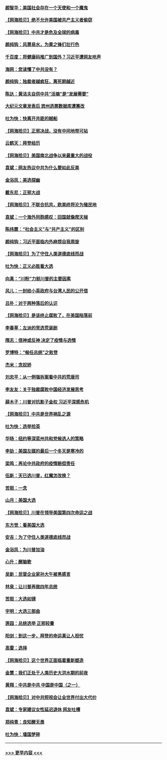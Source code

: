 #### [颜智华：美国社会存在一个天使和一个魔鬼](../pages/nsc993/n12574299.md?t=11260903) 
#### [【网海拾贝】绝不允许美国被共产主义者偷窃](../pages/nsc993/n12573396.md?t=11260903) 
#### [【网海拾贝】中共才是危及全球的病毒](../pages/nsc993/n12571204.md?t=11260903) 
#### [颜纯钩：风萧易水，为黄之锋们壮行色](../pages/nsc993/n12571487.md?t=11260903) 
#### [千百度：将健康码推广到国外？习近平遭网友呛声](../pages/nsc993/n12570808.md?t=11260903) 
#### [海网：您读懂了中共没有？](../pages/nsc993/n12570487.md?t=11260903) 
#### [颜纯钩：独裁者越疯狂，离死期越近](../pages/nsc993/n12569055.md?t=11260903) 
#### [陈达：黄洁夫自供中共“活摘”是“发展需要”](../pages/nsc993/n12568541.md?t=11260903) 
#### [大纪元文章发表后 宾州选票数据库遭篡改](../pages/nsc993/n12568105.md?t=11260903) 
#### [吐为快：快离开共匪的贼船](../pages/nsc993/n12568462.md?t=11260903) 
#### [【网海拾贝】正邪决战，没有中间地带可站](../pages/nsc993/n12568439.md?t=11260903) 
#### [云鹤天：拜登经历](../pages/nsc993/n12567294.md?t=11260903) 
#### [【网海拾贝】美国南北战争以来最重大的战役](../pages/nsc993/n12567247.md?t=11260903) 
#### [袁斌：网友热议中共为什么要如此反美](../pages/nsc993/n12567162.md?t=11260903) 
#### [金浴凤：美选探幽](../pages/nsc993/n12567147.md?t=11260903) 
#### [戴东尼：正邪大战](../pages/nsc993/n12567033.md?t=11260903) 
#### [【网海拾贝】不联合抗共，欧美终将沦为殖民地](../pages/nsc993/n12565068.md?t=11260903) 
#### [袁斌：一个海外同胞感叹：回国就像爬天梯](../pages/nsc993/n12564986.md?t=11260903) 
#### [陈纬霆：“社会主义”与“共产主义”的区别](../pages/nsc993/n12562417.md?t=11260903) 
#### [颜纯钩：习近平面临内外麻烦自我周旋](../pages/nsc993/n12563356.md?t=11260903) 
#### [【网海拾贝】为了守住人类道德底线而战](../pages/nsc993/n12562542.md?t=11260903) 
#### [吐为快：正义必胜看大选](../pages/nsc993/n12561967.md?t=11260903) 
#### [向真：“川粉”力挺川普的主要因素](../pages/nsc993/n12560774.md?t=11260903) 
#### [风儿：一封给小英政府与台湾人民的公开信](../pages/nsc993/n12560581.md?t=11260903) 
#### [吕朴：对于两种落后的认识](../pages/nsc993/n12560492.md?t=11260903) 
#### [【网海拾贝】是该终止腐败了，在美国陷落前](../pages/nsc993/n12559936.md?t=11260903) 
#### [李春草：左派的竞选荒诞剧](../pages/nsc993/n12558380.md?t=11260903) 
#### [隋志：信神或反神 决定了疫情与选情](../pages/nsc993/n12558255.md?t=11260903) 
#### [罗博特：“候任总统”之败登](../pages/nsc993/n12558189.md?t=11260903) 
#### [杰米：念奴娇](../pages/nsc993/n12558174.md?t=11260903) 
#### [刘忠平：从一例强拆案看中共的荒唐司](../pages/nsc993/n12558036.md?t=11260903) 
#### [李友友：关于独裁腐败中国经济发展思考](../pages/nsc993/n12558004.md?t=11260903) 
#### [薛木子：川普对抗影子金权 习近平深感危机](../pages/nsc993/n12557342.md?t=11260903) 
#### [【网海拾贝】中共是世界祸乱之源](../pages/nsc993/n12555353.md?t=11260903) 
#### [吐为快：选举拾英](../pages/nsc993/n12555041.md?t=11260903) 
#### [华旸：纽约等深蓝州共和党候选人的策略](../pages/nsc993/n12554309.md?t=11260903) 
#### [李劼：美国左媒的最后一个冬天是寒冷的](../pages/nsc993/n12552947.md?t=11260903) 
#### [梁鸣：再论中共政府的疫情赔偿责任](../pages/nsc993/n12553012.md?t=11260903) 
#### [伍新：天已选川普，红魔怎改换？](../pages/nsc993/n12552970.md?t=11260903) 
#### [苦胆：一念](../pages/nsc993/n12552957.md?t=11260903) 
#### [山月：美国大选](../pages/nsc993/n12552446.md?t=11260903) 
#### [【网海拾贝】川普在领导美国第四次命运之战](../pages/nsc993/n12551973.md?t=11260903) 
#### [东方觉：看美国大选](../pages/nsc993/n12551647.md?t=11260903) 
#### [安吉：为了守住人类道德底线而战](../pages/nsc993/n12551111.md?t=11260903) 
#### [金浴凤：为川普加油](../pages/nsc993/n12551085.md?t=11260903) 
#### [心升：醒脑歌](../pages/nsc993/n12550984.md?t=11260903) 
#### [吴新：民营企业家孙大午被黑感言](../pages/nsc993/n12550656.md?t=11260903) 
#### [林泉：让川普再做四年总统](../pages/nsc993/n12550640.md?t=11260903) 
#### [苦胆：大选如镜](../pages/nsc993/n12550630.md?t=11260903) 
#### [宇明：大选三部曲](../pages/nsc993/n12550603.md?t=11260903) 
#### [莲园：总统选举 正邪较量](../pages/nsc993/n12550594.md?t=11260903) 
#### [阳剑：到这一步，拜登的命运真让人担忧](../pages/nsc993/n12549093.md?t=11260903) 
#### [高雷：选择](../pages/nsc993/n12549087.md?t=11260903) 
#### [【网海拾贝】这个世界正面临着重新塑造](../pages/nsc993/n12548326.md?t=11260903) 
#### [金慧：我们正处于人类历史大洪水期的前夜](../pages/nsc993/n12547914.md?t=11260903) 
#### [黄翔：中共是中共 中国是中国（之一）](../pages/nsc993/n12547576.md?t=11260903) 
#### [【网海拾贝】对中共短视会让全世界付出大代价](../pages/nsc993/n12546043.md?t=11260903) 
#### [袁斌：专家建议女性延迟退休 网友吐槽](../pages/nsc993/n12545424.md?t=11260903) 
#### [郑纯青：良知醒无畏](../pages/nsc993/n12545394.md?t=11260903) 
#### [吐为快：墙国梦碎](../pages/nsc993/n12545309.md?t=11260903) 

----
#### [ >>> 更早内容 <<< ](../indexes/nsc993-earlier.md)
